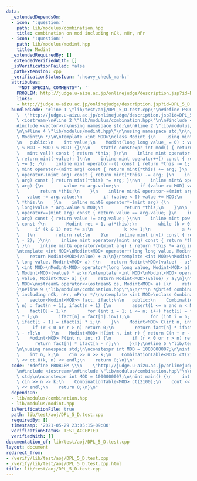 ```yaml
---
data:
  _extendedDependsOn:
  - icon: ':question:'
    path: lib/modulus/combination.hpp
    title: combination on mod including nCk, nHr, nPr
  - icon: ':question:'
    path: lib/modulus/modint.hpp
    title: Modint
  _extendedRequiredBy: []
  _extendedVerifiedWith: []
  _isVerificationFailed: false
  _pathExtension: cpp
  _verificationStatusIcon: ':heavy_check_mark:'
  attributes:
    '*NOT_SPECIAL_COMMENTS*': ''
    PROBLEM: http://judge.u-aizu.ac.jp/onlinejudge/description.jsp?id=DPL_5_D
    links:
    - http://judge.u-aizu.ac.jp/onlinejudge/description.jsp?id=DPL_5_D
  bundledCode: "#line 1 \"lib/test/aoj/DPL_5_D.test.cpp\"\n#define PROBLEM \\\n  \
    \  \"http://judge.u-aizu.ac.jp/onlinejudge/description.jsp?id=DPL_5_D\"\n#include\
    \ <iostream>\n#line 2 \"lib/modulus/combination.hpp\"\n\n#include <cassert>\n\
    #include <vector>\n\nusing namespace std;\n\n#line 2 \"lib/modulus/modint.hpp\"\
    \n\n#line 4 \"lib/modulus/modint.hpp\"\n\nusing namespace std;\n\n/**\n *@brief\
    \ Modint\n */\n\ntemplate <int MOD>\nclass Modint {\n    using mint = Modint<MOD>;\n\
    \n   public:\n    int value;\n    Modint(long long value_ = 0) : value((value_\
    \ % MOD + MOD) % MOD) {}\n\n    static constexpr int mod() { return MOD; }\n \
    \   mint val() const { return *this; }\n\n    inline mint operator-() const {\
    \ return mint(-value); }\n\n    inline mint operator++() const { return *this\
    \ += 1; }\n    inline mint operator--() const { return *this -= 1; }\n\n    inline\
    \ mint operator+(mint arg) const { return mint(*this) += arg; }\n    inline mint\
    \ operator-(mint arg) const { return mint(*this) -= arg; }\n    inline mint operator*(mint\
    \ arg) const { return mint(*this) *= arg; }\n\n    inline mint& operator+=(mint\
    \ arg) {\n        value += arg.value;\n        if (value >= MOD) value -= MOD;\n\
    \        return *this;\n    }\n    inline mint& operator-=(mint arg) {\n     \
    \   value -= arg.value;\n        if (value < 0) value += MOD;\n        return\
    \ *this;\n    }\n    inline mint& operator*=(mint arg) {\n        value = (long\
    \ long)value * arg.value % MOD;\n        return *this;\n    }\n\n    inline bool\
    \ operator==(mint arg) const { return value == arg.value; }\n    inline bool operator!=(mint\
    \ arg) const { return value != arg.value; }\n\n    inline mint pow(long long k)\
    \ const {\n        Modint ret = 1, a(*this);\n        while (k > 0) {\n      \
    \      if (k & 1) ret *= a;\n            k >>= 1;\n            a *= a;\n     \
    \   }\n        return ret;\n    }\n    inline mint inv() const { return pow(MOD\
    \ - 2); }\n\n    inline mint operator/(mint arg) const { return *this * arg.inv();\
    \ }\n    inline mint& operator/=(mint arg) { return *this *= arg.inv(); }\n};\n\
    \ntemplate <int MOD>\nModint<MOD> operator+(long long value, Modint<MOD> a) {\n\
    \    return Modint<MOD>(value) + a;\n}\ntemplate <int MOD>\nModint<MOD> operator-(long\
    \ long value, Modint<MOD> a) {\n    return Modint<MOD>(value) - a;\n}\ntemplate\
    \ <int MOD>\nModint<MOD> operator*(long long value, Modint<MOD> a) {\n    return\
    \ Modint<MOD>(value) * a;\n}\ntemplate <int MOD>\nModint<MOD> operator/(long long\
    \ value, Modint<MOD> a) {\n    return Modint<MOD>(value) / a;\n}\ntemplate <int\
    \ MOD>\nostream& operator<<(ostream& os, Modint<MOD> a) {\n    return os << a.value;\n\
    }\n#line 9 \"lib/modulus/combination.hpp\"\n\n/**\n *@brief combination on mod\
    \ including nCk, nHr, nPr\n */\n\ntemplate <int MOD>\nclass CombinationTable {\n\
    \    vector<Modint<MOD>> fact, ifact;\n\n   public:\n    CombinationTable<MOD>(int\
    \ n) : fact(n + 1), ifact(n + 1) {\n        assert(1 <= n and n < MOD);\n    \
    \    fact[0] = 1;\n        for (int i = 1; i <= n; i++) fact[i] = fact[i - 1]\
    \ * i;\n        ifact[n] = fact[n].inv();\n        for (int i = n; i >= 1; i--)\
    \ ifact[i - 1] = ifact[i] * i;\n    }\n    Modint<MOD> C(int n, int r) {\n   \
    \     if (r < 0 or r > n) return 0;\n        return fact[n] * ifact[r] * ifact[n\
    \ - r];\n    }\n    Modint<MOD> H(int n, int r) { return C(n + r - 1, r); }\n\
    \    Modint<MOD> P(int n, int r) {\n        if (r < 0 or r > n) return 0;\n  \
    \      return fact[n] * ifact[n - r];\n    }\n};\n#line 5 \"lib/test/aoj/DPL_5_D.test.cpp\"\
    \n\nusing namespace std;\n\nconstexpr int MOD = 1000000007;\n\nint main() {\n\
    \    int n, k;\n    cin >> n >> k;\n    CombinationTable<MOD> ct(2100);\n    cout\
    \ << ct.H(k, n) << endl;\n    return 0;\n}\n"
  code: "#define PROBLEM \\\n    \"http://judge.u-aizu.ac.jp/onlinejudge/description.jsp?id=DPL_5_D\"\
    \n#include <iostream>\n#include \"lib/modulus/combination.hpp\"\n\nusing namespace\
    \ std;\n\nconstexpr int MOD = 1000000007;\n\nint main() {\n    int n, k;\n   \
    \ cin >> n >> k;\n    CombinationTable<MOD> ct(2100);\n    cout << ct.H(k, n)\
    \ << endl;\n    return 0;\n}\n"
  dependsOn:
  - lib/modulus/combination.hpp
  - lib/modulus/modint.hpp
  isVerificationFile: true
  path: lib/test/aoj/DPL_5_D.test.cpp
  requiredBy: []
  timestamp: '2021-05-29 23:05:15+09:00'
  verificationStatus: TEST_ACCEPTED
  verifiedWith: []
documentation_of: lib/test/aoj/DPL_5_D.test.cpp
layout: document
redirect_from:
- /verify/lib/test/aoj/DPL_5_D.test.cpp
- /verify/lib/test/aoj/DPL_5_D.test.cpp.html
title: lib/test/aoj/DPL_5_D.test.cpp
---
```

